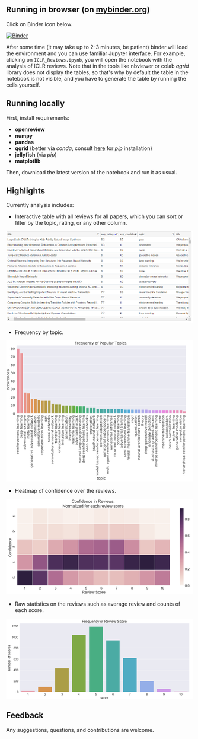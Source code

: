 ## Running in browser (on [mybinder.org](https://mybinder.org/))

Click on Binder icon below.

[![Binder](https://mybinder.org/badge_logo.svg)](https://mybinder.org/v2/gh/nd7141/notebooks/master)


After some time (it may take up to 2-3 minutes, be patient) binder will load the environment and you can use familiar Jupyter interface. For example, clicking on `ICLR_Reviews.ipynb`, you will open the notebook with the analysis of ICLR reviews. Note that in the tools like nbviewer or colab _qgrid_ library does not display the tables, so that's why by default the table in the notebook is not visible, and you have to generate the table by running the cells yourself. 

## Running locally 

First, install requirements:
* **openreview**
* **numpy**
* **pandas**
* **qgrid** (better via _conda_, consult [here](https://github.com/quantopian/qgrid#installation) for _pip_ installation)
* **jellyfish** (via _pip_)
* **matplotlib**

Then, download the latest version of the notebook and run it as usual. 

## Highlights

Currently analysis includes:
* Interactive table with all reviews for all papers, which you can sort or filter by the topic, rating, or any other column.

![](https://github.com/nd7141/notebooks/blob/master/figures/interactive_table.png)

* Frequency by topic. 

![](https://github.com/nd7141/notebooks/blob/master/figures/frequency.png)

* Heatmap of confidence over the reviews. 

![](https://github.com/nd7141/notebooks/blob/master/figures/heatmap.png)

* Raw statistics on the reviews such as average review and counts of each score.

![](https://github.com/nd7141/notebooks/blob/master/figures/scores.png)


## Feedback
Any suggestions, questions, and contributions are welcome.
